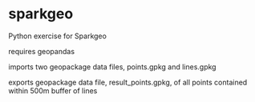 # sparkgeo
Python exercise for Sparkgeo

requires geopandas

imports two geopackage data files, points.gpkg and lines.gpkg

exports geopackage data file, result_points.gpkg, of all points contained within 500m buffer of lines 
